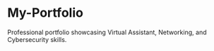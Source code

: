 # My-Portfolio
Professional portfolio showcasing Virtual Assistant, Networking, and Cybersecurity skills.
